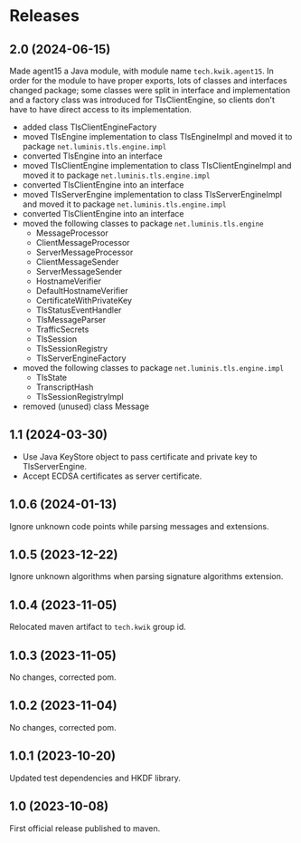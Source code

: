 # Releases

## 2.0 (2024-06-15)

Made agent15 a Java module, with module name `tech.kwik.agent15`. 
In order for the module to have proper exports, lots of classes and interfaces changed package; 
some classes were split in interface and implementation and a factory class was introduced for 
TlsClientEngine, so clients don't have to have direct access to its implementation.

- added class TlsClientEngineFactory
- moved TlsEngine implementation to class TlsEngineImpl and moved it to package `net.luminis.tls.engine.impl`
- converted TlsEngine into an interface
- moved TlsClientEngine implementation to class TlsClientEngineImpl and moved it to package `net.luminis.tls.engine.impl`
- converted TlsClientEngine into an interface
- moved TlsServerEngine implementation to class TlsServerEngineImpl and moved it to package `net.luminis.tls.engine.impl`
- converted TlsClientEngine into an interface
- moved the following classes to package `net.luminis.tls.engine`
  - MessageProcessor
  - ClientMessageProcessor
  - ServerMessageProcessor
  - ClientMessageSender
  - ServerMessageSender
  - HostnameVerifier
  - DefaultHostnameVerifier
  - CertificateWithPrivateKey
  - TlsStatusEventHandler
  - TlsMessageParser
  - TrafficSecrets
  - TlsSession
  - TlsSessionRegistry
  - TlsServerEngineFactory
- moved the following classes to package `net.luminis.tls.engine.impl`
  - TlsState
  - TranscriptHash
  - TlsSessionRegistryImpl
- removed (unused) class Message

## 1.1 (2024-03-30)

- Use Java KeyStore object to pass certificate and private key to TlsServerEngine.
- Accept ECDSA certificates as server certificate.

## 1.0.6 (2024-01-13)

Ignore unknown code points while parsing messages and extensions.

## 1.0.5 (2023-12-22)

Ignore unknown algorithms when parsing signature algorithms extension.

## 1.0.4 (2023-11-05)

Relocated maven artifact to `tech.kwik` group id.

## 1.0.3 (2023-11-05)

No changes, corrected pom.

## 1.0.2 (2023-11-04)

No changes, corrected pom.

## 1.0.1 (2023-10-20)

Updated test dependencies and HKDF library.

## 1.0 (2023-10-08)

First official release published to maven.
